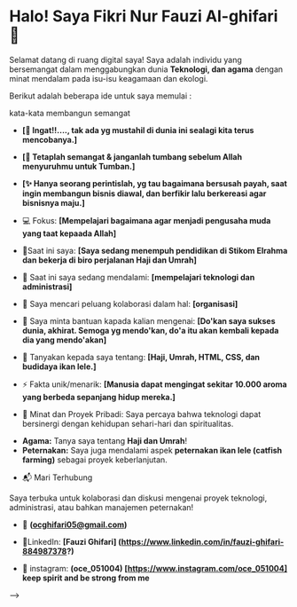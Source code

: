 # Halo! Saya Fikri Nur Fauzi Al-ghifari 👋

Selamat datang di ruang digital saya! Saya adalah individu yang bersemangat dalam menggabungkan dunia **Teknologi, dan agama** dengan minat mendalam pada isu-isu keagamaan dan ekologi.

Berikut adalah beberapa ide untuk saya memulai :

kata-kata membangun semangat 
- **[🚀 Ingat!!...., tak ada yg mustahil di dunia ini sealagi kita terus mencobanya.]**
- **[💪 Tetaplah semangat & janganlah tumbang sebelum Allah menyuruhmu untuk Tumban.]**
- **[✨ Hanya seorang perintislah, yg tau bagaimana bersusah payah, saat ingin membangun bisnis diawal, dan berfikir lalu berkereasi agar bisnisnya maju.]**
  
- 💻 Fokus: **[Mempelajari bagaimana agar menjadi pengusaha muda yang taat kepaada Allah]**
  
-  🔭Saat ini saya: **[Saya sedang menempuh pendidikan di Stikom Elrahma dan bekerja di biro perjalanan Haji dan Umrah]**
- 🌱 Saat ini saya sedang mendalami:	**[mempelajari teknologi dan administrasi]**
- 👯 Saya mencari peluang kolaborasi dalam hal: **[organisasi]**
-  🤔 Saya minta bantuan kapada kalian mengenai: **[Do'kan saya sukses dunia, akhirat. Semoga yg mendo'kan, do'a itu akan kembali kepada dia yang mendo'akan]**
- 💬 Tanyakan kepada saya tentang: **[Haji, Umrah, HTML, CSS, dan budidaya ikan lele.]**

- ⚡ Fakta unik/menarik: **[Manusia dapat mengingat sekitar 10.000 aroma yang berbeda sepanjang hidup mereka.]**

- 🌾 Minat dan Proyek Pribadi:
Saya percaya bahwa teknologi dapat bersinergi dengan kehidupan sehari-hari dan spiritualitas.

* **Agama:** Tanya saya tentang **Haji dan Umrah**!
* **Peternakan:** Saya juga mendalami aspek **peternakan ikan lele (catfish farming)** sebagai proyek keberlanjutan.
- 📬 Mari Terhubung

Saya terbuka untuk kolaborasi dan diskusi mengenai proyek teknologi, administrasi, atau bahkan manajemen peternakan!

- 📩 **(ocghifari05@gmail.com)**
  
- 💼LinkedIn: **[Fauzi Ghifari]
  (https://www.linkedin.com/in/fauzi-ghifari-884987378?)**
  
 - 📸 instagram: **(oce_051004)
   [https://www.instagram.com/oce_051004]**
**keep spirit and be strong from me**

-->
